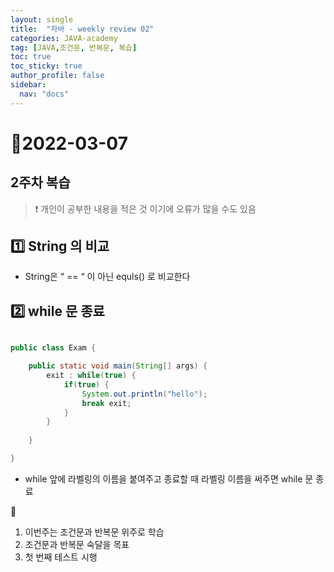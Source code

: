 ```yaml
---
layout: single
title:  "자바 - weekly review 02"
categories: JAVA-academy
tag: [JAVA,조건문, 반복문, 복습]
toc: true
toc_sticky: true
author_profile: false
sidebar:
  nav: "docs"
---
```


# 📆2022-03-07 

## 2주차 복습 

<!--Quote-->

> ❗ 개인이 공부한 내용을 적은 것 이기에 오류가 많을 수도 있음 


## **1️⃣** String 의 비교

- String은 “ == “ 이 아닌 equls() 로 비교한다

## **2️⃣ while 문 종료**

```java

public class Exam {

	public static void main(String[] args) {
		exit : while(true) {
			if(true) {
				System.out.println("hello");
				break exit;
			}
		}
		
	}

}
```

- while 앞에 라벨링의 이름을 붙여주고 종료할 때 라벨링 이름을 써주면 while 문 종료

📒
1. 이번주는 조건문과 반복문 위주로 학습
2. 조건문과 반복문 숙달을 목표
3. 첫 번째 테스트 시행